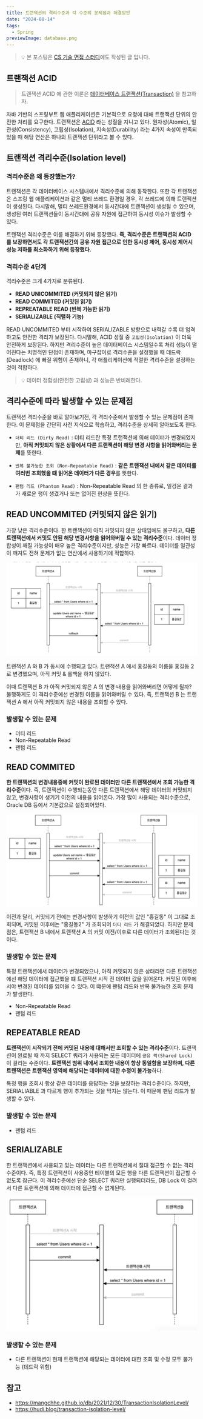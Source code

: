 ```yaml
---
title: 트랜잭션의 격리수준과 각 수준의 문제점과 해결방안
date: "2024-08-14"
tags:
  - Spring
previewImage: database.png
---
```


> 💡 본 포스팅은 [CS 기술 면접 스터디](https://github.com/kakaotech-25/cs-plant-interview)에도 작성된 글 입니다.


## 트랜잭션 ACID

> 트랜잭션 ACID 에 관한 이론은 [데이터베이스 트랜잭션(Transaction)](http://localhost:8000/database/transaction/) 을 참고하자.

자바 기반의 스프링부트 웹 애플리케이션은 기본적으로 요청에 대해 트랜잭션 단위의 안전한 처리를 요구한다. 트랜잭션은 [ACID](https://haon.blog/database/transaction/) 라는 성질을 지니고 있다. 원자성(Atomic), 일관성(Consistency), 고립성(Isolation), 지속성(Durability) 라는 4가지 속성이 만족되었을 때 해당 연산은 하나의 트랜잭션 단위라고 볼 수 있다.

## 트랜잭션 격리수준(Isolation level)

### 격리수준은 왜 등장했는가?

트랜잭션은 각 데이터베이스 시스템내에서 격리수준에 의해 동작한다. 또한 각 트랜잭션은 스프링 웹 애플리케이션과 같은 멀티 쓰레드 환경일 경우, 각 쓰레드에 의해 트랜잭션이 생성된다. 다시말해, 멀티 쓰레드환경에서 동시간대에 트랜잭션이 생성될 수 있으며, 생성된 여러 트랜잭션들이 동시간대에 공유 자원에 접근하여 동시성 이슈가 발생할 수 있다.

트랜잭션 격리수준은 이를 해결하기 위해 등장했다. **즉, 격리수준은 트랜잭션의 ACID 를 보장하면서도 각 트랜잭션간의 공유 자원 접근으로 인한 동시성 제어, 동시성 제어시 성능 저하를 최소화하기 위해 등장했다.**

### 격리수준 4단계

격리수준은 크게 4가지로 분류된다.

- **READ UNICOMMITED (커밋되지 않은 읽기)**
- **READ COMMITED (커밋된 읽기)**
- **REPREATABLE READ (반복 가능한 읽기)**
- **SERIALIZABLE (직렬화 기능)**

READ UNCOMMITED 부터 시작하여 SERIALIZABLE 방향으로 내력갈 수록 더 엄격하고도 안전한 격리가 보장된다. 다시말해, ACID 성질 중 `고립성(Isolation)` 이 더욱 안전하게 보장된다. 하지만 격리수준이 높은 데이터베이스 시스템일수록 처리 성능이 떨어진다는 치명적인 단점이 존재하며, 마구잡이로 격리수준을 설정했을 때 데드락(Deadlock) 에 빠질 위험이 존재하니, 각 애플리케이션에 적절한 격리수준을 설정하는 것이 적합하다.

> 💡 데이터 정합성(안전한 고립성) 과 성능은 반비례한다.

## 격리수준에 따라 발생할 수 있는 문제점

트랜잭션 격리수준을 바로 알아보기전, 각 격리수준에서 발생할 수 있는 문제점이 존재한다. 이 문제점을 간단히 사전 지식으로 학습하고, 격리수준을 상세히 알아보도록 한다.

- `더티 리드 (Dirty Read)` : 더티 리드란 특정 트랜잭션에 의해 데이터가 변경되었지만, **아직 커밋되지 않은 상황에서 다른 트랜잭션이 해당 변경 사항을 읽어와버리는 문제**를 뜻한다.

- `반복 불가능한 조회 (Non-Repeatable Read)` : **같은 트랜잭션 내에서 같은 데이터를 여러번 조회했을 떄 읽어온 데이터가 다른 경우**를 뜻한다.

- `팬텀 리드 (Phantom Read)` : Non-Repeatable Read 의 한 종류로, 일겅온 결과가 새로운 행이 생겼거나 또는 없어진 현상을 뜻한다.

## READ UNCOMMITED (커밋되지 않은 읽기)

가장 낮은 격리수준이다. 한 트랜잭션이 아직 커밋되지 않은 상태임에도 불구하고, **다른 트랜잭션에서 커밋도 안된 해당 변경사항을 읽어와버릴 수 있는 격리수준**이다. 데이터 정합성이 깨질 가능성이 매우 높은 격리수준이지만, 성능은 가장 빠르다. 데이터를 일관성이 꺠져도 전혀 문제가 없는 연산에서 사용하기에 적합하다.

![alt text](image.png)

트랜잭션 A 와 B 가 동시에 수행되고 있다. 트랜잭션 A 에서 홍길동의 이름을 홍길동 2로 변경했으며, 아직 커밋 & 롤백을 하지 않았다. 

이때 트랜잭션 B 가 아직 커밋되지 않은 A 의 변경 내용을 읽어와버리면 어떻게 될까? 불행하게도 이 격리수준에선 변경된 이름을 읽어와버릴 수 있다. 즉, 트랜잭션 B 는 트랜잭션 A 에서 아직 커밋되지 않은 내용을 조회할 수 있다.

### 발생할 수 있는 문제

- 더티 리드
- Non-Repeatable Read
- 팬텀 리드

## READ COMMITED 

**한 트랜잭션의 변경내용중에 커밋이 완료된 데이터만 다른 트랜잭션에서 조회 가능한 격리수준**이다. 즉, 트랜잭션이 수행되는동안 다른 트랜잭션에서 해당 데이터의 커밋되지 않고, 변경사항이 생기기 이전의 내용을 읽어온다. 가장 많이 사용되는 격리수준으로, Oracle DB 등에서 기본값으로 설정되어있다.

![alt text](image-1.png)

이전과 달리, 커밋되기 전에는 변경사항이 발생하기 이전의 값인 "홍길동" 이 그대로 조회되며, 커밋된 이후에는 "홍길동2" 가 조회되어 `더티 리드` 가 해결되었다. 하지만 문제점은, 트랜잭션 B 내에서 트랜잭션 A 의 커밋 이전/이후로 다른 데이터가 조회된다는 것이다.

### 발생할 수 있는 문제

특정 트랜잭션에서 데이터가 변경되었으나, 아직 커밋되지 않은 상태라면 다른 트랜잭션에선 해당 데이터에 접근했을 떄 트랜잭션 시작 전 데이터 값을 읽어온다. 커밋된 이후에서야 변경된 데이터를 읽어올 수 있다. 이 떄문에 팬텀 리드와 반복 불가능한 조회 문제가 발생한다.

- Non-Repeatable Read
- 팬텀 리드

## REPEATABLE READ

**트랜잭션이 시작되기 전에 커밋된 내용에 대해서만 조회할 수 있는 격리수준**이다. 트랜잭션이 완료될 때 까지 SELECT 쿼리가 사용되는 모든 데이터에 `공유 락(Shared Lock)` 이 걸리는 수준이다. **트랜잭션 범위 내에서 조회한 내용이 항상 동일함을 보장하며, 다른 트랜잭션은 트랜잭션 영역에 해당되는 데이터에 대한 수정이 불가능**하다. 

특정 행을 조회시 항상 같은 데이터를 응답하는 것을 보장하는 격리수준이다. 하지만, SERIALIABLE 과 다르게 행이 추가되는 것을 막지는 않는다. 이 때문에 팬텀 리드가 발생할 수 있다.

### 발생할 수 있는 문제

- 팬텀 리드

## SERIALIZABLE

한 트랜잭션에서 사용되고 있는 데이터는 다른 트랜잭션에서 절대 접근할 수 없는 격리수준이다. 즉, 특정 트랜잭션이 사용중인 테이블의 모든 행을 다른 트랜잭션이 접근할 수 없도록 잠근다. 이 격리수준에선 단순 SELECT 쿼리만 실행되더라도, DB Lock 이 걸려서 다른 트랜잭션에 의해 데이터에 접근할 수 없게된다.

![alt text](image-2.png)

### 발생할 수 있는 문제

- 다른 트랜잭션이 현재 트랜잭션에 해당되는 데이터에 대한 조회 및 수정 모두 불가능 (데드락 위험)

## 참고

- https://mangchhe.github.io/db/2021/12/30/TransactionIsolationLevel/
- https://hudi.blog/transaction-isolation-level/